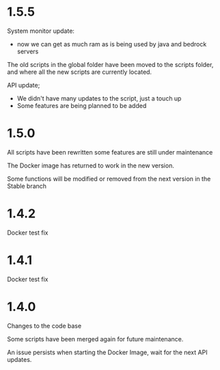 # 1.5.5

System monitor update:
-   now we can get as much ram as is being used by java and bedrock servers

The old scripts in the global folder have been moved to the scripts folder, and where all the new scripts are currently located.

API update;
-   We didn't have many updates to the script, just a touch up
-   Some features are being planned to be added

# 1.5.0

All scripts have been rewritten some features are still under maintenance

The Docker image has returned to work in the new version.

Some functions will be modified or removed from the next version in the Stable branch

# 1.4.2

Docker test fix

# 1.4.1

Docker test fix

# 1.4.0

Changes to the code base

Some scripts have been merged again for future maintenance.

An issue persists when starting the Docker Image, wait for the next API updates.
